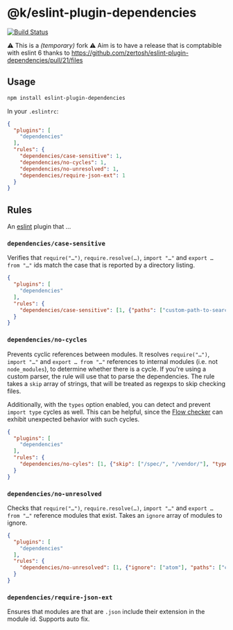 # @k/eslint-plugin-dependencies

[![Build Status](https://travis-ci.org/AdrieanKhisbe/eslint-plugin-dependencies.svg?branch=master)](https://travis-ci.org/AdrieanKhisbe/eslint-plugin-dependencies)

:warning: This is a _(temporary)_ fork :warning:
Aim is to have a release that is comptabible with eslint 6 thanks to https://github.com/zertosh/eslint-plugin-dependencies/pull/21/files



## Usage

```sh
npm install eslint-plugin-dependencies
```

In your `.eslintrc`:

```json
{
  "plugins": [
    "dependencies"
  ],
  "rules": {
    "dependencies/case-sensitive": 1,
    "dependencies/no-cycles": 1,
    "dependencies/no-unresolved": 1,
    "dependencies/require-json-ext": 1
  }
}
```

## Rules

An [eslint](https://github.com/eslint/eslint) plugin that ...

### `dependencies/case-sensitive`

Verifies that `require("…")`, `require.resolve(…)`, `import "…"` and `export … from "…"` ids match the case that is reported by a directory listing.

```json
{
  "plugins": [
    "dependencies"
  ],
  "rules": {
    "dependencies/case-sensitive": [1, {"paths": ["custom-path-to-search-for-modules"]}]
  }
}
```

### `dependencies/no-cycles`

Prevents cyclic references between modules. It resolves `require("…")`, `import "…"` and `export … from "…"` references to internal modules (i.e. not `node_modules`), to determine whether there is a cycle. If you're using a custom parser, the rule will use that to parse the dependencies. The rule takes a `skip` array of strings, that will be treated as regexps to skip checking files.

Additionally, with the `types` option enabled, you can detect and prevent `import type` cycles as well. This can be helpful, since the [Flow checker](https://flow.org) can exhibit unexpected behavior with such cycles.

```json
{
  "plugins": [
    "dependencies"
  ],
  "rules": {
    "dependencies/no-cyles": [1, {"skip": ["/spec/", "/vendor/"], "types": true}]
  }
}
```

### `dependencies/no-unresolved`

Checks that `require("…")`, `require.resolve(…)`, `import "…"` and `export … from "…"` reference modules that exist. Takes an `ignore` array of modules to ignore.

```json
{
  "plugins": [
    "dependencies"
  ],
  "rules": {
    "dependencies/no-unresolved": [1, {"ignore": ["atom"], "paths": ["custom-path-to-search-for-modules"]}]
  }
}
```

### `dependencies/require-json-ext`

Ensures that modules are that are `.json` include their extension in the module id. Supports auto fix.
